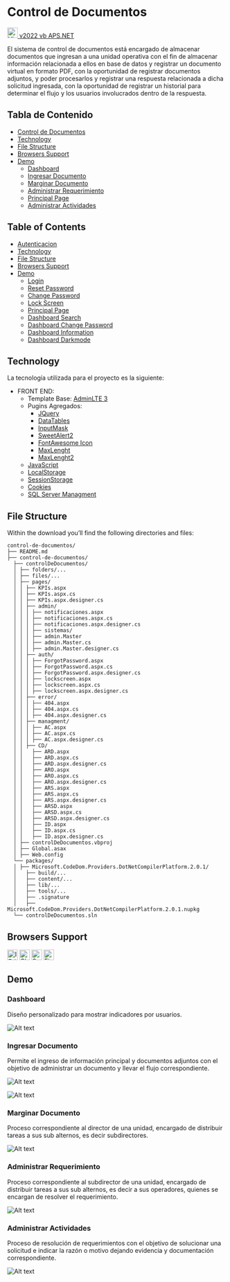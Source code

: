 # Control de Documentos
[<img src="https://upload.wikimedia.org/wikipedia/commons/thumb/2/2c/Visual_Studio_Icon_2022.svg/193px-Visual_Studio_Icon_2022.svg.png" alt="Visual Studio 2022" width="24px" height="24px" /> v2022 vb APS.NET](https://visualstudio.microsoft.com/es/vs/)

El sistema de control de documentos está encargado de almacenar documentos que ingresan a una unidad operativa con el fin de almacenar información relacionada a ellos en base de datos y registrar un documento virtual en formato PDF, con la oportunidad de registrar documentos adjuntos, y poder procesarlos y registrar una respuesta relacionada a dicha solicitud ingresada, con la oportunidad de registrar un historial para determinar el flujo y los usuarios involucrados dentro de la respuesta.

## Tabla de Contenido
* [Control de Documentos](#Control-de-Documentos)
* [Technology](#Technology)
* [File Structure](#File-Structure)
* [Browsers Support](#Browsers-Support)
* [Demo](#Demo)
  * [Dashboard](#Dashboard)
  * [Ingresar Documento](#Ingresar-Documento)
  * [Marginar Documento](#Change-Password)
  * [Administrar Requerimiento](#Administrar-Requerimiento)
  * [Principal Page](#Principal-Page)
  * [Administrar Actividades](#Administrar-Actividades)

## Table of Contents
* [Autenticacion](#Autenticacion)
* [Technology](#Technology)
* [File Structure](#File-Structure)
* [Browsers Support](#Browsers-Support)
* [Demo](#Demo)
  * [Login](#Login)
  * [Reset Password](#Reset-Password)
  * [Change Password](#Change-Password)
  * [Lock Screen](#Lock-Screen)
  * [Principal Page](#Principal-Page)
  * [Dashboard Search](#Dashboard-Search)
  * [Dashboard Change Password](#Dashboard-Change-Password)
  * [Dashboard Information](#Dashboard-Information)
  * [Dashboard Darkmode](#Dashboard-Darkmode)

## Technology

La tecnología utilizada para el proyecto es la siguiente:
* FRONT END:
  * Template Base: [AdminLTE 3](https://adminlte.io/themes/v3/index.html)
  * Pugins Agregados:
    * [JQuery](https://jquery.com/)
    * [DataTables](https://datatables.net/)
    * [InputMask](https://plugins.jquery.com/jquery.inputmask/)
    * [SweetAlert2](https://sweetalert2.github.io/)
    * [FontAwesome Icon](https://fontawesome.com/v5/search?o=r&m=free)
    * [MaxLenght](http://ajax.googleapis.com/ajax/libs/jquery/1.8.3/jquery.min.js)
    * [MaxLenght2](https://htmldom.dev/count-the-number-of-characters-of-a-textarea/)
  * [JavaScript](https://developer.mozilla.org/es/docs/Web/JavaScript)
  * [LocalStorage](https://developer.mozilla.org/es/docs/Web/API/Window/localStorage)
  * [SessionStorage](https://developer.mozilla.org/es/docs/Web/API/Window/sessionStorage)
  * [Cookies](https://learn.microsoft.com/es-es/aspnet/web-api/overview/advanced/http-cookies)
  * [SQL Server Managment](https://learn.microsoft.com/en-us/sql/ssms/download-sql-server-management-studio-ssms?view=sql-server-ver16)

## File Structure
Within the download you’ll find the following directories and files:

```
control-de-documentos/
├── README.md
├── control-de-documentos/
  ├── controlDeDocumentos/
  │ ├── folders/...
  │ ├── files/...
  │ ├── pages/
  │ │ ├── KPIs.aspx
  │ │ ├── KPIs.aspx.cs
  │ │ ├── KPIs.aspx.designer.cs
  │ │ ├── admin/
  │ │ │ ├── notificaciones.aspx
  │ │ │ ├── notificaciones.aspx.cs
  │ │ │ ├── notificaciones.aspx.designer.cs
  │ │ │ ├── sistemas/
  │ │ │ ├── admin.Master
  │ │ │ ├── admin.Master.cs
  │ │ │ ├── admin.Master.designer.cs
  │ │ ├── auth/
  │ │ │ ├── ForgotPassword.aspx
  │ │ │ ├── ForgotPassword.aspx.cs
  │ │ │ ├── ForgotPassword.aspx.designer.cs
  │ │ │ ├── lockscreen.aspx
  │ │ │ ├── lockscreen.aspx.cs
  │ │ │ ├── lockscreen.aspx.designer.cs
  │ │ ├── error/
  │ │ │ ├── 404.aspx
  │ │ │ ├── 404.aspx.cs
  │ │ │ ├── 404.aspx.designer.cs
  │ │ ├── managment/
  │ │ │ ├── AC.aspx
  │ │ │ ├── AC.aspx.cs
  │ │ │ ├── AC.aspx.designer.cs
  │ │ ├── CD/
  │ │   ├── ARD.aspx
  │ │   ├── ARD.aspx.cs
  │ │   ├── ARD.aspx.designer.cs
  │ │   ├── ARO.aspx
  │ │   ├── ARO.aspx.cs
  │ │   ├── ARO.aspx.designer.cs
  │ │   ├── ARS.aspx
  │ │   ├── ARS.aspx.cs
  │ │   ├── ARS.aspx.designer.cs
  │ │   ├── ARSD.aspx
  │ │   ├── ARSD.aspx.cs
  │ │   ├── ARSD.aspx.designer.cs
  │ │   ├── ID.aspx
  │ │   ├── ID.aspx.cs
  │ │   ├── ID.aspx.designer.cs
  │ ├── controlDeDocumentos.vbproj
  │ ├── Global.asax
  │ ├── Web.config
  └── packages/
  │ ├── Microsoft.CodeDom.Providers.DotNetCompilerPlatform.2.0.1/
  │   ├── build/...
  │   ├── content/...
  │   ├── lib/...
  │   ├── tools/...
  │   ├── .signature
  │   ├── Microsoft.CodeDom.Providers.DotNetCompilerPlatform.2.0.1.nupkg
  └── controlDeDocumentos.sln
```

## Browsers Support

<img src="https://raw.githubusercontent.com/alrra/browser-logos/master/src/edge/edge_48x48.png" alt="IE / Edge" width="24px" height="24px" />   <img src="https://raw.githubusercontent.com/alrra/browser-logos/master/src/chrome/chrome_48x48.png" alt="Chrome" width="24px" height="24px" />   <img src="https://raw.githubusercontent.com/alrra/browser-logos/master/src/safari/safari_48x48.png" alt="Safari" width="24px" height="24px" />   <img src="https://raw.githubusercontent.com/alrra/browser-logos/master/src/firefox/firefox_48x48.png" alt="Firefox" width="24px" height="24px" />

## Demo
### Dashboard
Diseño personalizado para mostrar indicadores por usuarios.

![Alt text](/control-de-documentos/ControlDeDocumentos/Style/manual/1.png "Dashboard")

### Ingresar Documento
Permite el ingreso de información principal y documentos adjuntos con el objetivo de administrar un documento y llevar el flujo correspondiente.

![Alt text](/control-de-documentos/ControlDeDocumentos/Style/manual/3.png "Ingresar Documento")

![Alt text](/control-de-documentos/ControlDeDocumentos/Style/manual/4.png "Notificación de éxito")

### Marginar Documento
Proceso correspondiente al director de una unidad, encargado de distribuir tareas a sus sub alternos, es decir subdirectores.

![Alt text](/control-de-documentos/ControlDeDocumentos/Style/manual/5.png "Ingresar Documento")

### Administrar Requerimiento
Proceso correspondiente al subdirector de una unidad, encargado de distribuir tareas a sus sub alternos, es decir a sus operadores, quienes se encargan de resolver el requerimiento.

![Alt text](/control-de-documentos/ControlDeDocumentos/Style/manual/13.png "Ingresar Documento")

### Administrar Actividades
Proceso de resolución de requerimientos con el objetivo de solucionar una solicitud e indicar la razón o motivo dejando evidencia y documentación correspondiente.

![Alt text](/control-de-documentos/ControlDeDocumentos/Style/manual/14.png "Ingresar Documento")